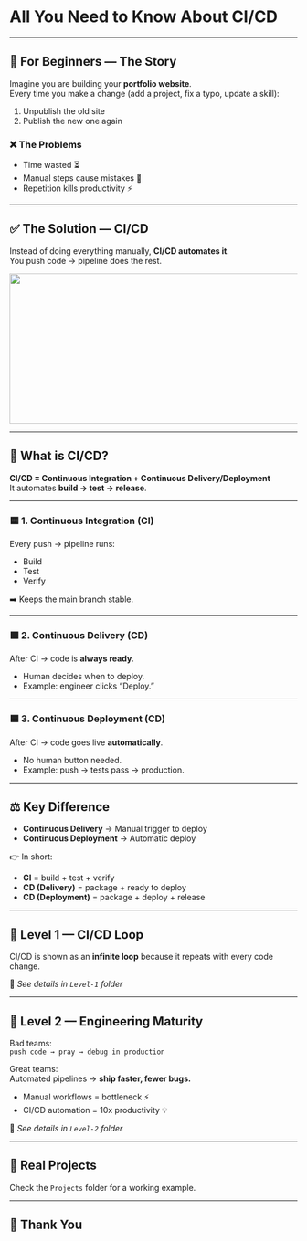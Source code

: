 # All You Need to Know About CI/CD

---

## 👶 For Beginners — The Story

Imagine you are building your **portfolio website**.  
Every time you make a change (add a project, fix a typo, update a skill):  

1. Unpublish the old site  
2. Publish the new one again  

### ❌ The Problems
- Time wasted ⏳  
- Manual steps cause mistakes 🚨  
- Repetition kills productivity ⚡  

---

## ✅ The Solution — CI/CD

Instead of doing everything manually, **CI/CD automates it**.  
You push code → pipeline does the rest.

<p align="center">
  <img width="1676" height="263" alt="CI/CD Diagram" src="https://github.com/user-attachments/assets/012c529d-d6da-4dc1-a2c6-9edd2286ff7b" />
</p>

---

## 🔎 What is CI/CD?

**CI/CD = Continuous Integration + Continuous Delivery/Deployment**  
It automates **build → test → release**.

---

### 🟨 1. Continuous Integration (CI)  
Every push → pipeline runs:  
- Build  
- Test  
- Verify  

➡️ Keeps the main branch stable.  

---

### 🟦 2. Continuous Delivery (CD)  
After CI → code is **always ready**.  
- Human decides when to deploy.  
- Example: engineer clicks “Deploy.”  

---

### 🟦 3. Continuous Deployment (CD)  
After CI → code goes live **automatically**.  
- No human button needed.  
- Example: push → tests pass → production.  

---

## ⚖️ Key Difference

- **Continuous Delivery** → Manual trigger to deploy  
- **Continuous Deployment** → Automatic deploy  

👉 In short:  
- **CI** = build + test + verify  
- **CD (Delivery)** = package + ready to deploy  
- **CD (Deployment)** = package + deploy + release  

---

## 🔄 Level 1 — CI/CD Loop

CI/CD is shown as an **infinite loop** because it repeats with every code change.  

📂 *See details in `Level-1` folder*  

---

## 🚀 Level 2 — Engineering Maturity

Bad teams:  
`push code → pray → debug in production`  

Great teams:  
Automated pipelines → **ship faster, fewer bugs.**  

- Manual workflows = bottleneck ⚡  
- CI/CD automation = 10x productivity 💡  

📂 *See details in `Level-2` folder*  

---

## 📂 Real Projects

Check the `Projects` folder for a working example.  

---

## 🙏 Thank You

